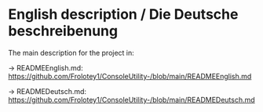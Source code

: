 # English description / Die Deutsche beschreibenung
The main description for the project in: 

-> READMEEnglish.md: https://github.com/Frolotey1/ConsoleUtility-/blob/main/READMEEnglish.md

-> READMEDeutsch.md: https://github.com/Frolotey1/ConsoleUtility-/blob/main/READMEDeutsch.md

